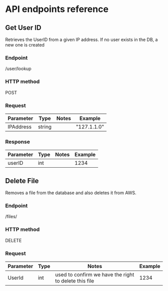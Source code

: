 # API endpoints reference

## Get User ID
Retrieves the UserID from a given IP address. If no user exists in the DB, a new one is created

### Endpoint
<photosharesite-backend>/user/lookup

### HTTP method
POST

### Request
| Parameter | Type   | Notes | Example     |
|-----------|--------|-------|-------------|
| IPAddress | string |       | "127.1.1.0" |

### Response
| Parameter | Type | Notes | Example |
|-----------|------|-------|---------|
| userID    | int  |       | 1234    |


## Delete File
Removes a file from the database and also deletes it from AWS.

### Endpoint
<photosharesite-backend>/files/<file-id>

### HTTP method
DELETE

### Request
| Parameter | Type | Notes                                                 | Example |
|-----------|------|-------------------------------------------------------|---------|
| UserId    | int  | used to confirm we have the right to delete this file | 1234    |